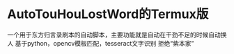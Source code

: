 # AutoTouHouLostWord的Termux版
一个用于东方归言录刷本的自动脚本，主要功能就是自动在干劲不足的时候自动换人
基于python，opencv模板匹配，tesseract文字识别
拒绝“紫本家”
